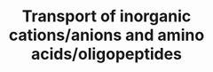 ---
annotations:
- id: PW:0000103
  parent: regulatory pathway
  type: Pathway Ontology
  value: transport pathway
authors:
- MaintBot
- Khanspers
- ReactomeTeam
- Anwesha
description: 'Teleologically, one might argue that inorganic cation and anion transport
  would be evolutionarily among the oldest transport functions. Eight families comprise
  the group that transports exclusively inorganic cations and anions across membranes
  : SLC4 plays a pivotal role in mediating Na+ - and/or Cl- -dependent transport of
  basic anions [e.g. HCO3-, (CO3)2-] in various tissues and cell types (in addition
  to pH regulation, specific members of this family also contribute to vectorial trans-epithelial
  base transport in several organ systems including the kidney, pancreas, and eye)
  (Pushkin A and Kurtz I, 2006);  SLC8 is a group of Na+/Ca2+ exchangers (SLC8A1 is
  involved in cardiac contractility) (Quednau BD et al, 2004); SLC24 is a group of
  Na+/Ca2+ or Na+/K+ exchangers (Altimimi HF and Schnetkamp PP, 2007); SLC9 comprises
  Na+/H+ exchanger proteins involved in the electroneutral exchange of sodium ion
  and protons (Orlowski J and Grinstein S, 2004); SLC12 functions as Na+, K+ and Cl-
  ion electroneutral symporters (Hebert SC et al, 2004); SLC26 is the trans-epithelial
  multifunctional anion (e.g. sulfate, oxalate, HCO-, Cl-) exchanger family, important
  in cartilage development, production of thyroid hormone, sound amplification in
  the cochlea etc (Sindic A et al, 2007; Dorwart MR et al, 2008; Ashmore J, 2008).
  SLC34 is an important Type II Na+/(HPO4)2- symporter (Forster IC et al, 2006; Virkki
  LV et al, 2007); SLC20 was originally identified as a viral receptor, and functions
  as a Type III Na+/(H2PO4)- symporter (Collins JF et al, 2004; Virkki LV et al, 2007).
  Eight  SLC gene families are involved in the transport of amino acids and oligopeptides.  View
  original pathway at [http://www.reactome.org/PathwayBrowser/#DIAGRAM=425393 Reactome].'
last-edited: 2021-01-25
organisms:
- Homo sapiens
redirect_from:
- /index.php/Pathway:WP1936
- /instance/WP1936
revision: null
schema-jsonld:
- '@context': https://schema.org/
  '@id': https://wikipathways.github.io/pathways/WP1936.html
  '@type': Dataset
  creator:
    '@type': Organization
    name: WikiPathways
  description: 'Teleologically, one might argue that inorganic cation and anion transport
    would be evolutionarily among the oldest transport functions. Eight families comprise
    the group that transports exclusively inorganic cations and anions across membranes
    : SLC4 plays a pivotal role in mediating Na+ - and/or Cl- -dependent transport
    of basic anions [e.g. HCO3-, (CO3)2-] in various tissues and cell types (in addition
    to pH regulation, specific members of this family also contribute to vectorial
    trans-epithelial base transport in several organ systems including the kidney,
    pancreas, and eye) (Pushkin A and Kurtz I, 2006);  SLC8 is a group of Na+/Ca2+
    exchangers (SLC8A1 is involved in cardiac contractility) (Quednau BD et al, 2004);
    SLC24 is a group of Na+/Ca2+ or Na+/K+ exchangers (Altimimi HF and Schnetkamp
    PP, 2007); SLC9 comprises Na+/H+ exchanger proteins involved in the electroneutral
    exchange of sodium ion and protons (Orlowski J and Grinstein S, 2004); SLC12 functions
    as Na+, K+ and Cl- ion electroneutral symporters (Hebert SC et al, 2004); SLC26
    is the trans-epithelial multifunctional anion (e.g. sulfate, oxalate, HCO-, Cl-)
    exchanger family, important in cartilage development, production of thyroid hormone,
    sound amplification in the cochlea etc (Sindic A et al, 2007; Dorwart MR et al,
    2008; Ashmore J, 2008). SLC34 is an important Type II Na+/(HPO4)2- symporter (Forster
    IC et al, 2006; Virkki LV et al, 2007); SLC20 was originally identified as a viral
    receptor, and functions as a Type III Na+/(H2PO4)- symporter (Collins JF et al,
    2004; Virkki LV et al, 2007). Eight  SLC gene families are involved in the transport
    of amino acids and oligopeptides.  View original pathway at [http://www.reactome.org/PathwayBrowser/#DIAGRAM=425393
    Reactome].'
  keywords:
  - (BGT-1)
  - AHCYL2
  - AdoHcy
  - AdoMet
  - 'BET '
  - 'BUT '
  - CALM1
  - 'CH3COO- '
  - CTNS
  - Ca2+
  - Cl-
  - CySS-
  - 'CySS- '
  - Cys
  - 'Cys '
  - 'D-Ala '
  - 'D-Asp '
  - 'D-Ser '
  - 'DAB '
  - Di-peptides/tri-peptides
  - 'EtCOO- or C2H5COO- '
  - 'GABA '
  - Gly
  - 'Gly '
  - Gly, L-Pro
  - H+
  - HCO3-
  - 'HPRO '
  - Histidine/di-peptides
  - I-
  - Inhibitory amino
  - K+
  - L-Ala
  - 'L-Ala '
  - L-Arg
  - 'L-Arg '
  - L-Arg, CySS-, L-Lys
  - L-Arg, L-Lys, L-Orn
  - 'L-Asn '
  - 'L-Asp '
  - L-Cys
  - 'L-Cys '
  - L-Gln
  - 'L-Gln '
  - L-Glu
  - 'L-Glu '
  - L-Glu,L-Asp,D-Asp
  - 'L-His '
  - 'L-Ile '
  - L-Leu
  - 'L-Leu '
  - 'L-Lys '
  - 'L-Met '
  - 'L-Orn '
  - 'L-Phe '
  - L-Pro
  - 'L-Pro '
  - L-Ser
  - 'L-Ser '
  - L-Thr
  - 'L-Thr '
  - 'L-Trp '
  - 'L-Tyr '
  - 'L-Val '
  - 'LACT '
  - LACT, PYR, NCA
  - Li+
  - MAL
  - 'NCA '
  - Na+
  - Na+-driven Cl-/HCO3-
  - Neu5Ac
  - PEPT cotransporters
  - PHT cotransporters
  - 'PYR '
  - Pi
  - 'SLC12A1 '
  - SLC12A1,2
  - 'SLC12A2 '
  - SLC12A3
  - 'SLC12A4 '
  - SLC12A4,5,6,7
  - 'SLC12A5 '
  - 'SLC12A6 '
  - 'SLC12A7 '
  - 'SLC15A1 '
  - 'SLC15A2 '
  - 'SLC15A3 '
  - 'SLC15A4 '
  - SLC16A10
  - SLC17A1
  - SLC17A5
  - 'SLC17A6 '
  - SLC17A6,7,8
  - 'SLC17A7 '
  - 'SLC17A8 '
  - 'SLC1A1 '
  - SLC1A1-3,6,7
  - 'SLC1A2 '
  - 'SLC1A3 '
  - SLC1A4
  - SLC1A5
  - 'SLC1A6 '
  - 'SLC1A7 '
  - 'SLC20A1 '
  - 'SLC20A2 '
  - 'SLC24A1 '
  - SLC24A1-4
  - 'SLC24A2(59-661) '
  - 'SLC24A3 '
  - 'SLC24A4 '
  - SLC24A5
  - SLC24A6
  - SLC25A10
  - 'SLC25A18 '
  - SLC25A18,A22
  - 'SLC25A22 '
  - SLC25A26
  - SLC25A29
  - SLC25A29 substrates
  - SLC26 chloride
  - 'SLC26A1 '
  - SLC26A1,2
  - SLC26A11
  - 'SLC26A2 '
  - 'SLC26A3 '
  - SLC26A3,6
  - SLC26A4
  - 'SLC26A6 '
  - 'SLC26A7 '
  - 'SLC26A9 '
  - SLC32A1
  - 'SLC34A1 '
  - SLC34A1,2
  - 'SLC34A2 '
  - SLC34A3
  - SLC36A1
  - SLC36A2
  - SLC36A4
  - SLC38A1
  - SLC38A2
  - SLC38A3
  - SLC38A4
  - SLC38A5
  - 'SLC3A1 '
  - 'SLC3A2 '
  - SLC43A1
  - SLC43A2
  - 'SLC4A1 '
  - SLC4A1,2,3
  - 'SLC4A10 '
  - 'SLC4A2 '
  - 'SLC4A3 '
  - SLC4A4
  - 'SLC4A5 '
  - SLC4A5,7,9
  - 'SLC4A7 '
  - 'SLC4A8 '
  - 'SLC4A9 '
  - SLC5A12
  - SLC5A5
  - SLC5A8
  - SLC6A12
  - SLC6A14
  - SLC6A14 ligands
  - SLC6A15
  - SLC6A18
  - SLC6A19
  - SLC6A20
  - SLC6A6
  - SLC7A1
  - 'SLC7A10 '
  - SLC7A10:SLC3A2
  - 'SLC7A11 '
  - SLC7A11:SLC3A2
  - SLC7A2-1
  - SLC7A2-2
  - SLC7A3
  - 'SLC7A5 '
  - SLC7A5:SLC3A2
  - 'SLC7A6 '
  - SLC7A6:SLC3A2
  - 'SLC7A7 '
  - SLC7A7:SLC3A2
  - 'SLC7A8 '
  - SLC7A8:SLC3A2
  - 'SLC7A9 '
  - SLC7A9:SLC3A1
  - 'SLC8A1 '
  - SLC8A1,2,3
  - 'SLC8A2 '
  - 'SLC8A3 '
  - 'SLC9A1 '
  - SLC9A1-5
  - 'SLC9A2 '
  - 'SLC9A3 '
  - 'SLC9A4 '
  - 'SLC9A5 '
  - 'SLC9A6 '
  - SLC9A6,7
  - 'SLC9A7 '
  - SLC9A7/8
  - 'SLC9A8 '
  - SLC9A9
  - SO4(2-)
  - SRI
  - 'TAU '
  - Type III Na+/Pi
  - acids
  - alanine, serine,
  - and SLC43A2
  - 'b-Ala '
  - cotransporters
  - cysteine
  - 'dipeptide '
  - exchanger proteins
  - heterodimer
  - 'homoArg '
  - ligands of SLC16A10
  - ligands of SLC36A1
  - ligands of SLC38A1
  - ligands of SLC38A2
  - ligands of SLC38A3
  - ligands of SLC38A4
  - ligands of SLC38A5
  - ligands of SLC43A1
  - ligands of SLC6A12
  - ligands of SLC6A15
  - ligands of SLC6A6
  - ligands of SLC7A10
  - ligands of SLC7A5
  - ligands of SLC7A8
  - 'methylArg '
  - monocarboxylates
  - neutral amino acids
  - threonine, or
  - transported by
  - transporters
  - 'tripeptide '
  license: CC0
  name: Transport of inorganic cations/anions and amino acids/oligopeptides
seo: CreativeWork
title: Transport of inorganic cations/anions and amino acids/oligopeptides
wpid: WP1936
---